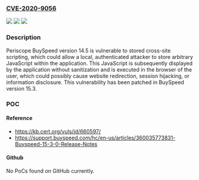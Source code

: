 ### [CVE-2020-9056](https://cve.mitre.org/cgi-bin/cvename.cgi?name=CVE-2020-9056)
![](https://img.shields.io/static/v1?label=Product&message=BuySpeed&color=blue)
![](https://img.shields.io/static/v1?label=Version&message=14.5%3D%2014.5%20&color=brighgreen)
![](https://img.shields.io/static/v1?label=Vulnerability&message=CWE-79%20Cross-site%20Scripting%20(XSS)&color=brighgreen)

### Description

Periscope BuySpeed version 14.5 is vulnerable to stored cross-site scripting, which could allow a local, authenticated attacker to store arbitrary JavaScript within the application. This JavaScript is subsequently displayed by the application without sanitization and is executed in the browser of the user, which could possibly cause website redirection, session hijacking, or information disclosure. This vulnerability has been patched in BuySpeed version 15.3.

### POC

#### Reference
- https://kb.cert.org/vuls/id/660597/
- https://support.buyspeed.com/hc/en-us/articles/360035773831-Buyspeed-15-3-0-Release-Notes

#### Github
No PoCs found on GitHub currently.

